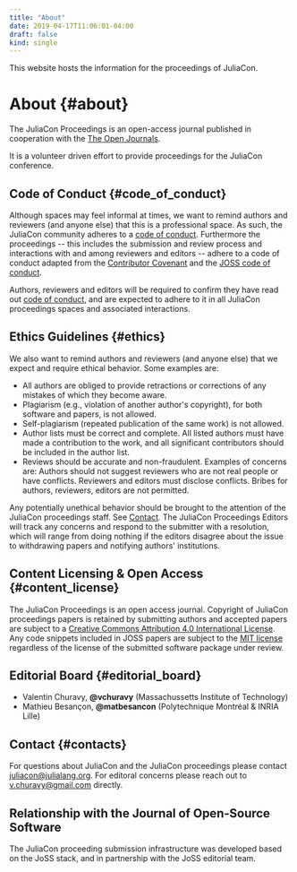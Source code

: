 ```yaml
---
title: "About"
date: 2019-04-17T11:06:01-04:00
draft: false
kind: single
---
```


This website hosts the information for the proceedings of JuliaCon.

# About {#about}

The JuliaCon Proceedings is an open-access journal published in
cooperation with the [The Open Journals](http://www.theoj.org/).

It is a volunteer driven effort to provide proceedings for the JuliaCon conference.

## Code of Conduct {#code_of_conduct}

Although spaces may feel informal at times, we want to remind authors and reviewers (and anyone else) that this is a professional space. As such,
the JuliaCon community adheres to a [code of conduct](https://juliacon.org/2019/coc). Furthermore the proceedings -- this includes the submission
and review process and interactions with and among reviewers and editors -- adhere to a code of conduct adapted from the [Contributor Covenant](https://www.contributor-covenant.org/)
and the [JOSS code of conduct](https://github.com/openjournals/joss/blob/master/CODE_OF_CONDUCT.md).

Authors, reviewers and editors will be required to confirm they have read out [code of conduct](/coc), and are expected to adhere to it in all
JuliaCon proceedings spaces and associated interactions.

## Ethics Guidelines {#ethics}

We also want to remind authors and reviewers (and anyone else) that we expect and require ethical behavior. Some examples are:

- All authors are obliged to provide retractions or corrections of any mistakes of which they become aware.
- Plagiarism (e.g., violation of another author's copyright), for both software and papers, is not allowed.
- Self-plagiarism (repeated publication of the same work) is not allowed.
- Author lists must be correct and complete. All listed authors must have made a contribution to the work, and all significant contributors should be included in the author list.
- Reviews should be accurate and non-fraudulent. Examples of concerns are: Authors should not suggest reviewers who are not real people or have conflicts. Reviewers and editors must disclose conflicts. Bribes for authors, reviewers, editors are not permitted.

Any potentially unethical behavior should be brought to the attention of the JuliaCon proceedings staff. See [Contact](#contact).
The JuliaCon Proceedings Editors will track any concerns and respond to the submitter with a resolution,
which will range from doing nothing if the editors disagree about the issue to withdrawing papers and notifying authors' institutions.

## Content Licensing & Open Access {#content_license}

The JuliaCon Proceedings is an open access journal. Copyright of JuliaCon proceedings papers
is retained by submitting authors and accepted papers are subject to a [Creative Commons Attribution 4.0 International License](http://creativecommons.org/licenses/by/4.0/").
Any code snippets included in JOSS papers are subject to the [MIT license](https://opensource.org/licenses/MIT)
regardless of the license of the submitted software package under review.</p>

## Editorial Board {#editorial_board}

- Valentin Churavy, **@vchuravy** (Massachussetts Institute of Technology)
- Mathieu Besançon, **@matbesancon** (Polytechnique Montréal & INRIA Lille)

## Contact {#contacts}

For questions about JuliaCon and the JuliaCon proceedings please contact <juliacon@julialang.org>.
For editoral concerns please reach out to <v.churavy@gmail.com> directly.

## Relationship with the Journal of Open-Source Software

The JuliaCon proceeding submission infrastructure was developed based on the JoSS stack,
and in partnership with the JoSS editorial team.
